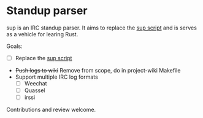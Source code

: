 # Standup parser
sup is an IRC standup parser. It aims to replace the
[sup script](https://github.com/tompreston/dotfiles/blob/master/local/bin/sup)
and is serves as a vehicle for learing Rust.

Goals:
- [ ] Replace the [sup script](https://github.com/tompreston/dotfiles/blob/master/local/bin/sup)
- ~~Push logs to wiki~~ Remove from scope, do in project-wiki Makefile
- Support multiple IRC log formats
  - [ ] Weechat
  - [ ] Quassel
  - [ ] irssi

Contributions and review welcome.
